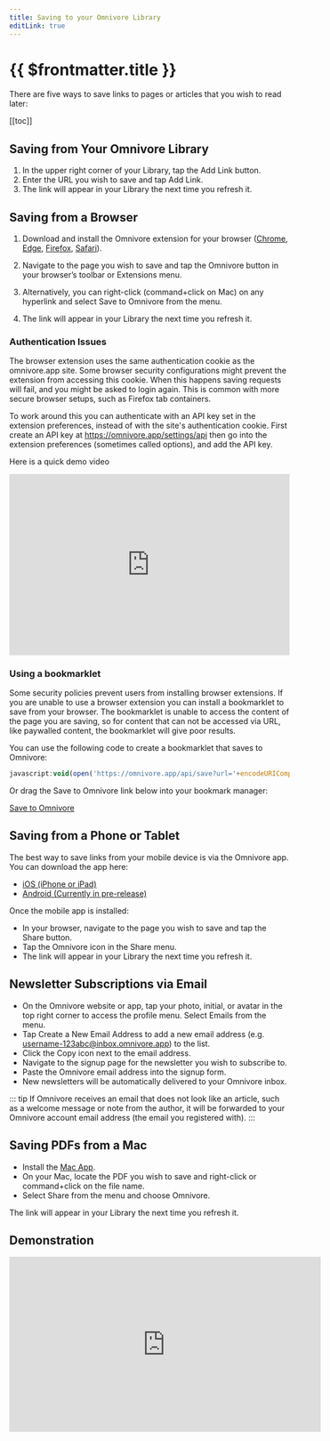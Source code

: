 ```yaml
---
title: Saving to your Omnivore Library
editLink: true
---
```


# {{ $frontmatter.title }}

There are five ways to save links to pages or articles that you wish to read later:

[[toc]]

## Saving from Your Omnivore Library

1. In the upper right corner of your Library, tap the Add Link button.
2. Enter the URL you wish to save and tap Add Link.
3. The link will appear in your Library the next time you refresh it.

## Saving from a Browser

1. Download and install the Omnivore extension for your browser ([Chrome](https://omnivore.app/install/chrome), [Edge](https://omnivore.app/install/edge), [Firefox](https://omnivore.app/install/firefox), [Safari](https://omnivore.app/install/safari)).

2. Navigate to the page you wish to save and tap the Omnivore button in your browser’s toolbar or Extensions menu.
3. Alternatively, you can right-click (command+click on Mac) on any hyperlink and select Save to Omnivore from the menu.
4. The link will appear in your Library the next time you refresh it.

### Authentication Issues

The browser extension uses the same authentication cookie as the omnivore.app site. Some browser security configurations might prevent the extension from accessing this cookie. When this happens saving requests will fail, and you might be asked to login again. This is common with more secure browser setups, such as Firefox tab containers.

To work around this you can authenticate with an API key set in the extension preferences, instead of with the site's authentication cookie. First create an API key at https://omnivore.app/settings/api then go into the extension preferences (sometimes called options), and add the API key.

Here is a quick demo video

<div style="position: relative; padding-bottom: 64.5933014354067%; height: 0;"><iframe src="https://www.loom.com/embed/dd3420464fdf49ffa1811601cace57ec?sid=ca629aff-8dd4-48ae-8dae-05118ac53f81" frameborder="0" webkitallowfullscreen mozallowfullscreen allowfullscreen style="position: absolute; top: 0; left: 0; width: 100%; height: 100%;"></iframe></div>

### Using a bookmarklet

Some security policies prevent users from installing browser extensions. If you are unable to use a browser extension you can install a bookmarklet to save from your browser. The bookmarklet is unable to access the content of the page you are saving, so for content that can not be accessed via URL, like paywalled content, the bookmarklet will give poor results.

You can use the following code to create a bookmarklet that saves to Omnivore:

```js
javascript:void(open('https://omnivore.app/api/save?url='+encodeURIComponent(location.href),'Omnivore'))
```

Or drag the Save to Omnivore link below into your bookmark manager:

<a href="javascript:void(open('https://omnivore.app/api/save?url='+encodeURIComponent(location.href),'Omnivore'))">Save to Omnivore</a>

## Saving from a Phone or Tablet

The best way to save links from your mobile device is via the Omnivore app. You can download the app here:

- [iOS (iPhone or iPad)](https://omnivore.app/install/ios)
- [Android (Currently in pre-release)](https://omnivore.app/install/android)

Once the mobile app is installed:

- In your browser, navigate to the page you wish to save and tap the Share button.
- Tap the Omnivore icon in the Share menu.
- The link will appear in your Library the next time you refresh it.

## Newsletter Subscriptions via Email

- On the Omnivore website or app, tap your photo, initial, or avatar in the top right corner to access the profile menu. Select Emails from the menu.
- Tap Create a New Email Address to add a new email address (e.g. username-123abc@inbox.omnivore.app) to the list.
- Click the Copy icon next to the email address.
- Navigate to the signup page for the newsletter you wish to subscribe to.
- Paste the Omnivore email address into the signup form.
- New newsletters will be automatically delivered to your Omnivore inbox.

::: tip If Omnivore receives an email that does not look like an article, such as a welcome message or note from the author, it will be forwarded to your Omnivore account email address (the email you registered with).
:::

## Saving PDFs from a Mac

- Install the [Mac App](https://omnivore.app/install/mac).
- On your Mac, locate the PDF you wish to save and right-click or command+click on the file name.
- Select Share from the menu and choose Omnivore.

The link will appear in your Library the next time you refresh it.

## Demonstration

<iframe width="560" height="315" src="https://www.youtube.com/embed/HfQxQPT5-tU" title="YouTube video player" frameborder="0" allow="accelerometer; autoplay; clipboard-write; encrypted-media; gyroscope; picture-in-picture; web-share" allowfullscreen></iframe>
